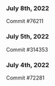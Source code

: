 ### July 8th, 2022

Commit #76211

### July 5th, 2022

Commit #314353


### July 4th, 2022

Commit #72281
